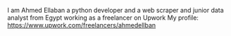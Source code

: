 I am Ahmed Ellaban a python developer and a web scraper and junior data analyst from Egypt working as a freelancer on Upwork 
My profile: https://www.upwork.com/freelancers/ahmedellban

